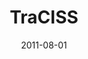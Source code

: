 ---
caption: #what displays in the portfolio grid:
  title: TraCISS
  subtitle: Paramics, Qualnet의 교통/통신 통계
  thumbnail: assets/img/portfolio/traciss/thumb_traciss.png
  
#what displays when the item is clicked:
title: "TraCISS"
projecttitle: "프로젝트 설명"
project: "교통 시뮬레이션 프로그램인 Paramics와 통신 시뮬레이션 프로그램인 Qualnet의 교통량 및 통신량을 수집하여 통계를 그래프로 표시해주는 프로젝트"
roletitle: "주요업무 및 담당역할"
role: "UI개발 및 기 개발된 모듈 수정<br>원격 호출을 위한 Launcher Client 및 Server 개발"
datetitle: "참여기간"
startdate: 2011/08
enddate: 2011/09
skilltitle: "개발언어 / 주요기술 / 사용툴"
skills:
  - title: "Windows"
  - title: "Visual Studio"
  - title: "C#"
imagetitle: "참고화면"
images:
 - src: assets/img/portfolio/traciss/traciss_01.png
 - alt: 
date: 2011-08-01
---